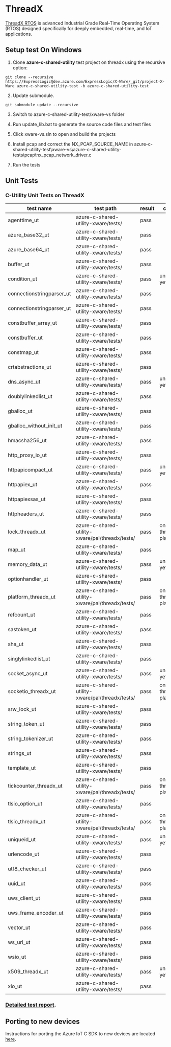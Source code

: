
# ThreadX

[ThreadX RTOS](https://rtos.com/) is advanced Industrial Grade Real-Time Operating System (RTOS) designed specifically for deeply embedded, real-time, and IoT applications.

## Setup test On Windows

1. Clone **azure-c-shared-utility** test project on threadx using the recursive option:

```
git clone --recursive https://ExpressLogic@dev.azure.com/ExpressLogic/X-Ware/_git/project-X-Ware azure-c-shared-utility-test -b azure-c-shared-utility-test
```

2. Update submodule.

```
git submodule update --recursive
```

3. Switch to azure-c-shared-utility-test/xware-vs folder

4. Run update_lib.bat to generate the source code files and test files

5. Click xware-vs.sln to open and build the projects

6. Install pcap and correct the NX_PCAP_SOURCE_NAME in azure-c-shared-utility-test\xware-vs\azure-c-shared-utility-tests\pcap\nx_pcap_network_driver.c

7. Run the tests

## Unit Tests

### C-Utility Unit Tests on ThreadX

|test name|test path|result|comment|
|--|--|--|--|
|agenttime_ut|azure-c-shared-utility-xware/tests/|pass||
|azure_base32_ut|azure-c-shared-utility-xware/tests/|pass||
|azure_base64_ut|azure-c-shared-utility-xware/tests/|pass||
|buffer_ut|azure-c-shared-utility-xware/tests/|pass||
|condition_ut|azure-c-shared-utility-xware/tests/|pass|unsupported yet|
|connectionstringparser_ut|azure-c-shared-utility-xware/tests/|pass||
|connectionstringparser_ut|azure-c-shared-utility-xware/tests/|pass||
|constbuffer_array_ut|azure-c-shared-utility-xware/tests/|pass||
|constbuffer_ut|azure-c-shared-utility-xware/tests/|pass||
|constmap_ut|azure-c-shared-utility-xware/tests/|pass||
|crtabstractions_ut|azure-c-shared-utility-xware/tests/|pass||
|dns_async_ut|azure-c-shared-utility-xware/tests/|pass|unsupported yet|
|doublylinkedlist_ut|azure-c-shared-utility-xware/tests/|pass||
|gballoc_ut|azure-c-shared-utility-xware/tests/|pass||
|gballoc_without_init_ut|azure-c-shared-utility-xware/tests/|pass||
|hmacsha256_ut|azure-c-shared-utility-xware/tests/|pass||
|http_proxy_io_ut|azure-c-shared-utility-xware/tests/|pass||
|httpapicompact_ut|azure-c-shared-utility-xware/tests/|pass|unsupported yet|
|httpapiex_ut|azure-c-shared-utility-xware/tests/|pass||
|httpapiexsas_ut|azure-c-shared-utility-xware/tests/|pass||
|httpheaders_ut|azure-c-shared-utility-xware/tests/|pass||
|lock_threadx_ut|azure-c-shared-utility-xware/pal/threadx/tests/|pass|only run on threadx platfrom|
|map_ut|azure-c-shared-utility-xware/tests/|pass||
|memory_data_ut|azure-c-shared-utility-xware/tests/|pass|unsupported yet|
|optionhandler_ut|azure-c-shared-utility-xware/tests/|pass||
|platform_threadx_ut|azure-c-shared-utility-xware/pal/threadx/tests/|pass|only run on threadx platfrom|
|refcount_ut|azure-c-shared-utility-xware/tests/|pass||
|sastoken_ut|azure-c-shared-utility-xware/tests/|pass||
|sha_ut|azure-c-shared-utility-xware/tests/|pass||
|singlylinkedlist_ut|azure-c-shared-utility-xware/tests/|pass||
|socket_async_ut|azure-c-shared-utility-xware/tests/|pass|unsupported yet|
|socketio_threadx_ut|azure-c-shared-utility-xware/pal/threadx/tests/|pass|only run on threadx platfrom|
|srw_lock_ut|azure-c-shared-utility-xware/tests/|pass||
|string_token_ut|azure-c-shared-utility-xware/tests/|pass||
|string_tokenizer_ut|azure-c-shared-utility-xware/tests/|pass||
|strings_ut|azure-c-shared-utility-xware/tests/|pass||
|template_ut|azure-c-shared-utility-xware/tests/|pass||
|tickcounter_threadx_ut|azure-c-shared-utility-xware/pal/threadx/tests/|pass|only run on threadx platfrom|
|tlsio_option_ut|azure-c-shared-utility-xware/tests/|pass||
|tlsio_threadx_ut|azure-c-shared-utility-xware/pal/threadx/tests/|pass|only run on threadx platfrom|
|uniqueid_ut|azure-c-shared-utility-xware/tests/|pass|unsupported yet|
|urlencode_ut|azure-c-shared-utility-xware/tests/|pass||
|utf8_checker_ut|azure-c-shared-utility-xware/tests/|pass||
|uuid_ut|azure-c-shared-utility-xware/tests/|pass||
|uws_client_ut|azure-c-shared-utility-xware/tests/|pass||
|uws_frame_encoder_ut|azure-c-shared-utility-xware/tests/|pass||
|vector_ut|azure-c-shared-utility-xware/tests/|pass||
|ws_url_ut|azure-c-shared-utility-xware/tests/|pass||
|wsio_ut|azure-c-shared-utility-xware/tests/|pass||
|x509_threadx_ut|azure-c-shared-utility-xware/tests/|pass|unsupported yet|
|xio_ut|azure-c-shared-utility-xware/tests/|pass||

### [Detailed test report](https://dev.azure.com/ExpressLogic/X-Ware/_git/project-X-Ware?path=%2Ftest_report%2Fc-utility_test_report.docx&version=GBazure-c-shared-utility-test).


## Porting to new devices

Instructions for porting the Azure IoT C SDK to new devices are located
[here](https://github.com/Azure/azure-c-shared-utility/blob/master/devdoc/porting_guide.md).
